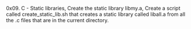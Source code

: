 0x09. C - Static libraries, Create the static library libmy.a, Create a script called create_static_lib.sh that creates a static library called liball.a from all the .c files that are in the current directory.
